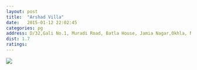 ```yaml
---
layout: post
title:  "Arshad Villa"
date:   2015-01-12 22:02:45
categories: pg
address: D/32,Gali No.1, Muradi Road, Batla House, Jamia Nagar,Okhla, NewDelhi-110025.
dist: 1.7
ratings:
---
```


<a href="https://www.google.co.in/maps/dir/Jamia+Millia+Islamia+Cricket+Ground,+Maulana+Mohammad+Ali+Jauhar+Marg,+Jamia+Nagar,+Friends+Colony,+New+Delhi,+Delhi/'28.56575,77.28659'/@28.5637726,77.2834358,17z/data=!4m13!4m12!1m5!1m1!1s0x390ce38cedb6d21f:0xc2dcb1b232f79225!2m2!1d77.279107!2d28.562508!1m3!2m2!1d77.28659!2d28.56575!3e2!5i1">
        <img src="https://maps.googleapis.com/maps/api/staticmap?visible=Jamia+Millia+Islamia&size=640x300&scale=2&maptype=roadmap&markers=%7Ccolor:red%7Clabel:Z%7C28.565747, 77.286595&markers=size:mid|color:green%7Clabel:FET%7C28.5606083,77.2790183&markers=size:mid|color:green%7Clabel:FET%7C28.561075,77.280960&path=color:0x0000ff|weight:3|28.561234,77.279251|28.561036,77.279755|28.561045,77.279916|28.561083, 77.282866|28.561598, 77.284296|28.562098, 77.285551|28.562381, 77.285873|28.562456, 77.285959|28.563106, 77.286270|28.563860, 77.287102|28.564378, 77.287788|28.564503, 77.287894|28.564588, 77.287776|28.564738, 77.287368|28.564946, 77.286638|28.565068, 77.286263|28.565530, 77.286520|28.565671, 77.286622|28.565747, 77.286595">
</a>
